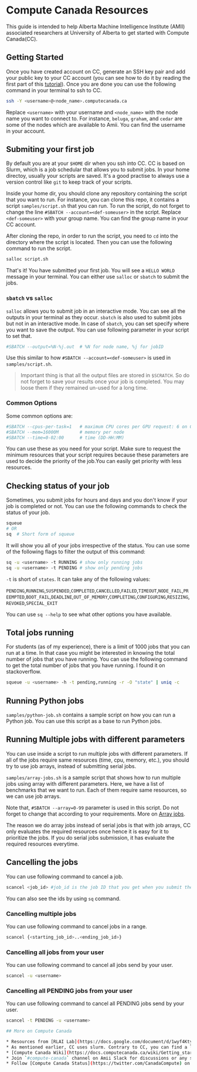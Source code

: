# Compute Canada Resources

This guide is intended to help Alberta Machine Intelligence Institute (AMII) associated researchers at University of Alberta to get started with Compute Canada(CC).

## Getting Started

Once you have created account on CC, generate an SSH key pair and add your public key to your CC account (you can see how to do it by reading the first part of this [tutorial](https://hackersandslackers.com/automate-ssh-scp-python-paramiko/)). Once you are done you can use the following command in your terminal to ssh to CC.

```sh
ssh -Y <username>@<node_name>.computecanada.ca
```

Replace `<username>` with your username and `<node_name>` with the node name you want to connect to. For instance, `beluga`, `graham`, and `cedar` are some of the nodes which are available to Amii. You can find the username in your account.

## Submiting your first job

By default you are at your `$HOME` dir when you ssh into CC. CC is based on Slurm, which is a job schedular that allows you to submit jobs. In your home directoy, usually your scripts are saved. It's a good practise to always use a version control like `git` to keep track of your scripts.

Inside your home dir, you should clone any repository containing the script that you want to run. For instance, you can clone this repo, it contains a script `samples/script.sh` that you can run. To run the script, do not forget to change the line `#SBATCH --account=<def-someuser>` in the script. Replace `<def-someuser>` with your group name. You can find the group name in your CC account.

After cloning the repo, in order to run the script, you need to `cd` into the directory where the script is located. Then you can use the following command to run the script.

```sh
salloc script.sh
```

That's it! You have submitted your first job. You will see a `HELLO WORLD` message in your terminal. You can either use `salloc` or `sbatch` to submit the jobs.

### `sbatch` vs `salloc`

`salloc` allows you to submit job in an interactive mode. You can see all the outputs in your terminal as they occur. `sbatch` is also used to submit jobs but not in an interactive mode. In case of `sbatch`, you can set specify where you want to save the output. You can use following parameter in your script to set that.

```sh
#SBATCH --output=%N-%j.out  # %N for node name, %j for jobID
```

Use this similar to how `#SBATCH --account=<def-someuser>` is used in `samples/script.sh`.

> Important thing is that all the output files are stored in `$SCRATCH`. So do not forget to save your results once your job is completed. You may loose them if they remained un-used for a long time.

### Common Options

Some common options are:

```sh
#SBATCH --cpus-per-task=1   # maximum CPU cores per GPU request: 6 on Cedar, 16 on Graham.
#SBATCH --mem=16000M        # memory per node
#SBATCH --time=0-02:00      # time (DD-HH:MM)
```

You can use these as you need for your script. Make sure to request the minimum resources that your script requires because these parameters are used to decide the priority of the job.You can easily get priority with less resources.

## Checking status of your job

Sometimes, you submit jobs for hours and days and you don't know if your job is completed or not. You can use the following commands to check the status of your job.

```sh
squeue
# OR
sq  # Short form of squeue
```

It will show you all of your jobs irrespective of the status. You can use some of the following flags to filter the output of this command:

```sh
sq -u <username> -t RUNNING # show only running jobs
sq -u <username> -t PENDING # show only pending jobs
```

`-t` is short of `states`. It can take any of the following values:

`PENDING`,`RUNNING`,`SUSPENDED`,`COMPLETED`,`CANCELLED`,`FAILED`,`TIMEOUT`,`NODE_FAIL`,`PREEMPTED`,`BOOT_FAIL`,`DEADLINE`,`OUT_OF_MEMORY`,`COMPLETING`,`CONFIGURING`,`RESIZING`,`REVOKED`,`SPECIAL_EXIT`

You can use `sq --help` to see what other options you have available.

## Total jobs running

For students (as of my experience), there is a limit of 1000 jobs that you can run at a time. In that case you might be interested in knowing the total number of jobs that you have running. You can use the following command to get the total number of jobs that you have running. I found it on stackoverflow.

```sh
squeue -u <username> -h -t pending,running -r -O "state" | uniq -c
```

## Running Python jobs

`samples/python-job.sh` contains a sample script on how you can run a Python job. You can use this script as a base to run Python jobs.

## Running Multiple jobs with different parameters

You can use inside a script to run multiple jobs with different parameters. If all of the jobs require same resources (time, cpu, memory, etc.), you should try to use job arrays, instead of submitting serial jobs.

`samples/array-jobs.sh` is a sample script that shows how to run multiple jobs using array with different parameters. Here, we have a list of benchmarks that we want to run. Each of them require same resources, so we can use job arrays.

Note that, `#SBATCH --array=0-99` parameter is used in this script. Do not forget to change that according to your requirements. More on [Array jobs](https://docs.computecanada.ca/wiki/Job_arrays).

The reason we do array jobs instead of serial jobs is that with job arrays, CC only evaluates the required resources once hence it is easy for it to prioritize the jobs. If you do serial jobs submission, it has evaluate the required resources everytime.

## Cancelling the jobs

You can use following command to cancel a job.

```sh
scancel <job_id> #job_id is the job ID that you get when you submit the job.
```

You can also see the ids by using `sq` command.

### Cancelling multiple jobs

You can use following command to cancel jobs in a range.

```sh
scancel {<starting_job_id>..<ending_job_id>}
```

### Cancelling all jobs from your user

You can use following command to cancel all jobs send by your user.

```sh
scancel -u <username>
```
### Cancelling all PENDING jobs from your user

You can use following command to cancel all PENDING jobs send by your user.

```sh
scancel -t PENDING -u <username>

## More on Compute Canada

* Resources from [RLAI Lab](https://docs.google.com/document/d/1wyf4KtyFOPUnvBbUe1_u1JcM00w0WWDtK8djICMrFuc/)
* As mentioned earlier, CC uses slurm. Contrary to CC, you can find a lot of community resources for slurm. So if you want to search for anything, try using the keyword `slurm` with your query on Google instead of `compute canada`.
* [Compute Canada Wiki](https://docs.computecanada.ca/wiki/Getting_started)
* Join `#compute-canada` channel on Amii Slack for discussions or any sort of help.
* Follow [Compute Canada Status](https://twitter.com/CanadaCompute) on Twitter and turn on notifications if you use it regularly. It will keep you updated with the latest status of CC.

